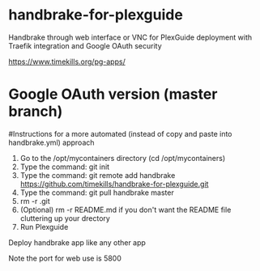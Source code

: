 # handbrake-for-plexguide
Handbrake through web interface or VNC for PlexGuide deployment with Traefik integration and Google OAuth security

https://www.timekills.org/pg-apps/

# Google OAuth version (master branch)


#Instructions for a more automated (instead of copy and paste into handbrake.yml) approach

1. Go to the /opt/mycontainers directory (cd /opt/mycontainers)
2. Type the command: git init
3. Type the command: git remote add handbrake https://github.com/timekills/handbrake-for-plexguide.git
4. Type the command: git pull handbrake master
5. rm -r .git
6. (Optional) rm -r README.md if you don't want the README file cluttering up your drectory
7. Run Plexguide

Deploy handbrake app like any other app

Note the port for web use is 5800
